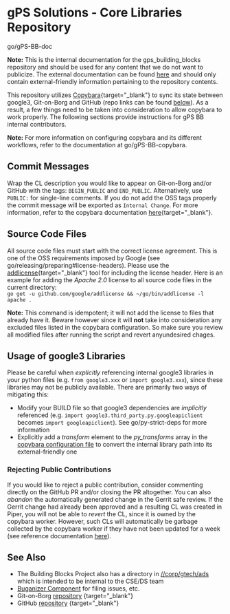 # gPS Solutions - Core Libraries Repository

go/gPS-BB-doc

<!--*
# Document freshness: For more information, see go/fresh-source.
freshness: { owner: 'mfekry' reviewed: '2020-04-17' }
*-->

**Note:** This is the internal documentation for the gps_building_blocks
repository and should be used for any content that we do not want to publicize.
The external documentation can be found [here](EXTERNAL.md)
and should only contain external-friendly information pertaining to the
repository contents.

This repository utilizes [Copybara](http://go/copybara){target="_blank"} to sync
its state between google3, Git-on-Borg and GitHub (repo links can be found
[below](#see-also)). As a result, a few things need to be taken into
consideration to allow copybara to work properly. The following sections provide
instructions for gPS BB internal contributors.

**Note:** For more information on configuring copybara and its different
workflows, refer to the documentation at go/gPS-BB-copybara.

## Commit Messages

Wrap the CL description you would like to appear on Git-on-Borg and/or GitHub
with the tags: `BEGIN_PUBLIC` and `END_PUBLIC`. Alternatively, use `PUBLIC:` for
single-line comments. If you do not add the OSS tags properly the commit message
will be exported as `Internal Change`. For more information, refer to the
copybara documentation
[here](http://go/copybara-library/scrubbing#message_extract_public_description.arguments){target="_blank"}.

## Source Code Files

All source code files must start with the correct license agreement. This is one
of the OSS requirements imposed by Google (see
go/releasing/preparing#license-headers). Please use the
[addlicense](https://github.com/google/addlicense){target="_blank"} tool for
including the license header. Here is an example for adding the *Apache 2.0*
license to all source code files in the current directory: <br/>
`go get -u github.com/google/addlicense && ~/go/bin/addlicense -l apache .`

**Note:** This command is idempotent; it will not add the license to files that
already have it. Beware however since it will **not** take into consideration
any excluded files listed in the copybara configuration. So make sure you review
all modified files after running the script and revert anyundesired chages.

## Usage of google3 Libraries

Please be careful when _explicitly_ referencing internal google3 libraries in
your python files (e.g. `from google3.xxx` or `import google3.xxx`), since these
libraries may not be publicly available. There are primarily two ways of
mitigating this:

*   Modify your BUILD file so that google3 dependencies are _implicitly_
    referenced (e.g. `import google3.third_party.py.googleapiclient` becomes
    `import googleapiclient`). See go/py-strict-deps for more information
*   Explicitly add a _transform_ element to the *py_transforms* array in the
    [copybara configuration file](copy.bara.sky)
    to convert the internal library path into its external-friendly one

### Rejecting Public Contributions

If you would like to reject a public contribution, consider commenting directly
on the GitHub PR and/or closing the PR altogether. You can also _abandon_ the
automatically generated change in the Gerrit safe review. If the Gerrit change
had already been approved and a resulting CL was created in Piper, you will not
be able to _revert_ the CL, since it is owned by the copybara worker. However,
such CLs will automatically be garbage collected by the copybara worker if they
have not been updated for a week (see reference documentation
[here](http://g3doc/devtools/copybara/g3doc/service/piper_cls.md#following-the-state-of-a-cl)).

## See Also

*   The Building Blocks Project also has a directory in
    [//corp/gtech/ads](https://source.corp.google.com/piper///depot/google3/corp/gtech/ads/building_blocks/)
    which is intended to be internal to the CSE/DS team
*   [Buganizer Component](https://b.corp.google.com/issues?q=componentid:828030%20status:open)
    for filing issues, etc.
*   Git-on-Borg
    [repository](https://cse.googlesource.com/common/gps_building_blocks)
    {target="_blank"}
*   GitHub [repository](https://github.com/google/gps_building_blocks)
    {target="_blank"}
